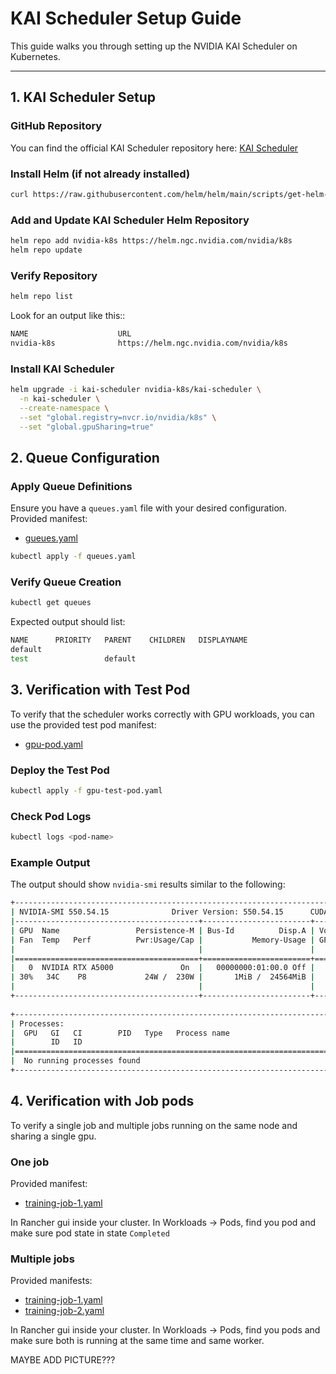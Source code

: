 # KAI Scheduler Setup Guide

This guide walks you through setting up the NVIDIA KAI Scheduler on Kubernetes.

---

## 1. KAI Scheduler Setup

### GitHub Repository
You can find the official KAI Scheduler repository here: [KAI Scheduler](https://github.com/NVIDIA/KAI-Scheduler)

### Install Helm (if not already installed)
```sh
curl https://raw.githubusercontent.com/helm/helm/main/scripts/get-helm-3 | bash
```

### Add and Update KAI Scheduler Helm Repository
```sh
helm repo add nvidia-k8s https://helm.ngc.nvidia.com/nvidia/k8s
helm repo update
```

### Verify Repository
```sh
helm repo list
```
Look for an output like this::
```sh
NAME                    URL
nvidia-k8s              https://helm.ngc.nvidia.com/nvidia/k8s
```

### Install KAI Scheduler
```sh
helm upgrade -i kai-scheduler nvidia-k8s/kai-scheduler \
  -n kai-scheduler \
  --create-namespace \
  --set "global.registry=nvcr.io/nvidia/k8s" \
  --set "global.gpuSharing=true"
```


## 2. Queue Configuration

### Apply Queue Definitions
Ensure you have a `queues.yaml` file with your desired configuration. Provided manifest:
- [gueues.yaml](queues.yaml)
```sh
kubectl apply -f queues.yaml
```

### Verify Queue Creation
```sh
kubectl get queues
```
Expected output should list:
```sh
NAME      PRIORITY   PARENT    CHILDREN   DISPLAYNAME
default
test                 default
```

## 3. Verification with Test Pod

To verify that the scheduler works correctly with GPU workloads, you can use the provided test pod manifest:

- [gpu-pod.yaml](TESTS/GPU-test-pod/gpu-test-pod.yaml)

### Deploy the Test Pod
```sh
kubectl apply -f gpu-test-pod.yaml
```

### Check Pod Logs
```sh
kubectl logs <pod-name>
```

### Example Output
The output should show `nvidia-smi` results similar to the following:
```sh
+-----------------------------------------------------------------------------------------+
| NVIDIA-SMI 550.54.15              Driver Version: 550.54.15      CUDA Version: 12.4     |
|-----------------------------------------+------------------------+----------------------+
| GPU  Name                 Persistence-M | Bus-Id          Disp.A | Volatile Uncorr. ECC |
| Fan  Temp   Perf          Pwr:Usage/Cap |           Memory-Usage | GPU-Util  Compute M. |
|                                         |                        |               MIG M. |
|=========================================+========================+======================|
|   0  NVIDIA RTX A5000               On  |   00000000:01:00.0 Off |                  Off |
| 30%   34C    P8             24W /  230W |       1MiB /  24564MiB |      0%      Default |
|                                         |                        |                  N/A |
+-----------------------------------------+------------------------+----------------------+
                                                                                         
+-----------------------------------------------------------------------------------------+
| Processes:                                                                              |
|  GPU   GI   CI        PID   Type   Process name                              GPU Memory |
|        ID   ID                                                               Usage      |
|=========================================================================================|
|  No running processes found                                                             |
+-----------------------------------------------------------------------------------------+
```
## 4. Verification with Job pods
To verify a single job and multiple jobs running on the same node and sharing a single gpu.

### One job

Provided manifest:

- [training-job-1.yaml](TESTS/testJob-KAI/training-job-1.yaml)

In Rancher gui inside your cluster. In Workloads -> Pods, find you pod and make sure pod state in state `Completed`

### Multiple jobs

Provided manifests:

- [training-job-1.yaml](TESTS/testJob-KAI/training-job-1.yaml)
- [training-job-2.yaml](TESTS/testJob-KAI/training-job-2.yaml)

In Rancher gui inside your cluster. In Workloads -> Pods, find you pods and make sure both is running at the same time and same worker.

MAYBE ADD PICTURE???